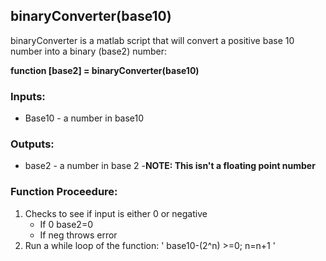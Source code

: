 ## binaryConverter(base10)

binaryConverter is a matlab script that will convert a positive base 10 number into a binary (base2) number:

**function [base2] = binaryConverter(base10)**

### Inputs:
    
-  Base10 - a number in base10

### Outputs:

- base2 - a number in base 2
  -**NOTE: This isn't a floating point number**
### Function Proceedure:

1. Checks to see if input is either 0 or negative
   - If 0 base2=0
   - If neg throws error
2. Run a while loop of the function: ' base10-(2^n) >=0; n=n+1 '


